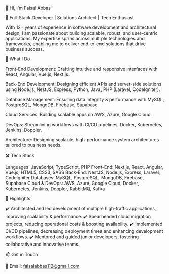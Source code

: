 👋 Hi, I'm Faisal Abbas

🔧 Full-Stack Developer | Solutions Architect | Tech Enthusiast

With 12+ years of experience in software development and architectural design, I am passionate about building scalable, robust, and user-centric applications. My expertise spans across multiple technologies and frameworks, enabling me to deliver end-to-end solutions that drive business success.

🚀 What I Do

Front-End Development: Crafting intuitive and responsive interfaces with React, Angular, Vue.js, Next.js.

Back-End Development: Designing efficient APIs and server-side solutions using Node.js, NestJS, Express, Python, Java, PHP (Laravel, CodeIgniter).

Database Management: Ensuring data integrity & performance with MySQL, PostgreSQL, MongoDB, Firebase, Supabase.

Cloud Services: Building scalable apps on AWS, Azure, Google Cloud.

DevOps: Streamlining workflows with CI/CD pipelines, Docker, Kubernetes, Jenkins, Doppler.

Architecture: Designing scalable, high-performance system architectures tailored to business needs.

🛠️ Tech Stack

Languages: JavaScript, TypeScript, PHP
Front-End: Next.js, React, Angular, Vue.js, HTML5, CSS3, SASS
Back-End: NestJS, Node.js, Express, Laravel, CodeIgniter
Databases: MySQL, PostgreSQL, MongoDB, Firebase, Supabase
Cloud & DevOps: AWS, Azure, Google Cloud, Docker, Kubernetes, Jenkins, Doppler, RabbitMQ, Kafka

🌟 Highlights

✔️ Architected and led development of multiple high-traffic applications, improving scalability & performance.
✔️ Spearheaded cloud migration projects, reducing operational costs & boosting availability.
✔️ Implemented CI/CD pipelines, decreasing deployment times and enhancing development workflows.
✔️ Mentored and guided junior developers, fostering collaborative and innovative teams.

📫 Get in Touch

📧 Email: faisalabbas112@gmail.com
